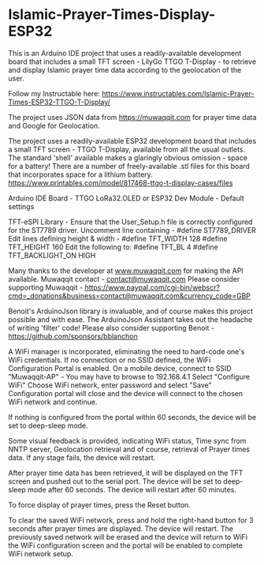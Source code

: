 # Islamic-Prayer-Times-Display-ESP32

This is an Arduino IDE project that uses a readily-available development board that includes a small TFT 
screen - LilyGo TTGO T-Display - to retrieve and display Islamic prayer time data according to the 
geolocation of the user.

Follow my Instructable here:  https://www.instructables.com/Islamic-Prayer-Times-ESP32-TTGO-T-Display/

The project uses JSON data from https://muwaqqit.com for prayer time data and Google for Geolocation.

The project uses a readily-available ESP32 development board that includes a small TFT screen - TTGO T-Display,
available from all the usual outlets.  The standard 'shell' available makes a glaringly obvious omission - space for a battery!
There are a number of freely-available .stl files for this board that incorporates space for a lithium battery.
https://www.printables.com/model/817468-ttgo-t-display-cases/files

Arduino IDE Board - TTGO LoRa32.OLED or ESP32 Dev Module - Default settings

TFT-eSPI Library - Ensure that the User_Setup.h file is correctly configured for the ST7789 driver.
Uncomment line containing - #define ST7789_DRIVER
Edit lines defining height & width - 
#define TFT_WIDTH  128
#define TFT_HEIGHT 160
Edit the following to:
#define TFT_BL   4
#define TFT_BACKLIGHT_ON HIGH

Many thanks to the developer at www.muwaqqit.com for making the API available.
Muwaqqit contact -  contact@muwaqqit.com
Please consider supporting Muwaqqit - https://www.paypal.com/cgi-bin/webscr?cmd=_donations&business=contact@muwaqqit.com&currency_code=GBP

Benoit's ArduinoJson library is invaluable, and of course makes this project possible and with ease.
The ArduinoJson Assistant takes out the headache of writing 'filter' code!
Please also consider supporting Benoit - https://github.com/sponsors/bblanchon

A WiFi manager is incorporated, eliminating the need to hard-code one's WiFi credentials.
If no connection or no SSID defined, the WiFi Configuration Portal is enabled.
On a mobile device, connect to SSID "Muwaqqit-AP" - You may have to browse to 192.168.4.1
Select "Configure WiFi"
Choose WiFi network, enter password and select "Save"
Configuration portal will close and the device will connect to the chosen WiFi network and continue.

If nothing is configured from the portal within 60 seconds, the device will be set to deep-sleep mode.

Some visual feedback is provided, indicating WiFi status, Time sync from NNTP server, Geolocation retrieval
and of course, retrieval of Prayer times data.
If any stage fails, the device will restart.

After prayer time data has been retrieved, it will be displayed on the TFT screen and pushed out to the serial port.
The device will be set to deep-sleep mode after 60 seconds.  The device will restart after 60 minutes.

To force display of prayer times, press the Reset button.

To clear the saved WiFi network, press and hold the right-hand button for 3 seconds after prayer times are displayed.
The device will restart.  The previously saved network will be erased and the device will return to WiFi the
WiFi configuration screen and the portal will be enabled to complete WiFi network setup.
